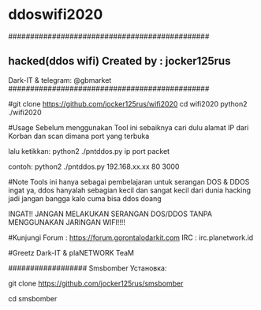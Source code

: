 # ddoswifi2020
##############################################

hacked(ddos wifi) 
Created by : jocker125rus
----------
Dark-IT & telegram: @gbmarket
##############################################

#git clone https://github.com/jocker125rus/wifi2020 
cd wifi2020 
python2 ./wifi2020

#Usage Sebelum menggunakan Tool ini sebaiknya cari dulu alamat IP dari Korban dan scan dimana port yang terbuka

lalu ketikkan: python2 ./pntddos.py ip port packet

contoh: python2 ./pntddos.py 192.168.xx.xx 80 3000

#Note Tools ini hanya sebagai pembelajaran untuk serangan DOS & DDOS ingat ya, ddos hanyalah sebagian kecil dan sangat kecil dari dunia hacking jadi jangan bangga kalo cuma bisa ddos doang

INGAT!! JANGAN MELAKUKAN SERANGAN DOS/DDOS TANPA MENGGUNAKAN JARINGAN WIFI!!!!

#Kunjungi Forum : https://forum.gorontalodarkit.com IRC : irc.planetwork.id

#Greetz Dark-IT & plaNETWORK TeaM

##################
Smsbomber
Установка:

git clone https://github.com/jocker125rus/smsbomber


cd smsbomber
